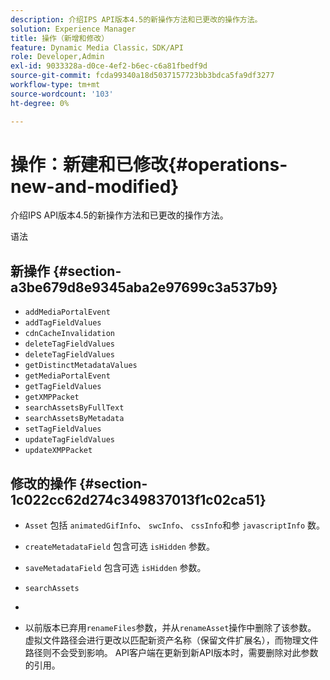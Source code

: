 ```yaml
---
description: 介绍IPS API版本4.5的新操作方法和已更改的操作方法。
solution: Experience Manager
title: 操作（新增和修改）
feature: Dynamic Media Classic，SDK/API
role: Developer,Admin
exl-id: 9033328a-d0ce-4ef2-b6ec-c6a81fbedf9d
source-git-commit: fcda99340a18d5037157723bb3bdca5fa9df3277
workflow-type: tm+mt
source-wordcount: '103'
ht-degree: 0%

---
```


# 操作：新建和已修改{#operations-new-and-modified}

介绍IPS API版本4.5的新操作方法和已更改的操作方法。

语法

## 新操作 {#section-a3be679d8e9345aba2e97699c3a537b9}

* `addMediaPortalEvent`
* `addTagFieldValues`
* `cdnCacheInvalidation`
* `deleteTagFieldValues`
* `deleteTagFieldValues`
* `getDistinctMetadataValues`
* `getMediaPortalEvent`
* `getTagFieldValues`
* `getXMPPacket`
* `searchAssetsByFullText`
* `searchAssetsByMetadata`
* `setTagFieldValues`
* `updateTagFieldValues`
* `updateXMPPacket`

## 修改的操作 {#section-1c022cc62d274c349837013f1c02ca51}

* `Asset` 包括 `animatedGifInfo`、 `swcInfo`、 `cssInfo`和参 `javascriptInfo` 数。

* `createMetadataField` 包含可选 `isHidden` 参数。

* `saveMetadataField` 包含可选 `isHidden` 参数。

* `searchAssets`
* 
* 以前版本已弃用`renameFiles`参数，并从`renameAsset`操作中删除了该参数。 虚拟文件路径会进行更改以匹配新资产名称（保留文件扩展名），而物理文件路径则不会受到影响。 API客户端在更新到新API版本时，需要删除对此参数的引用。
